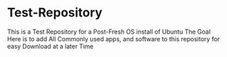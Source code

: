 # Test-Repository
This is a Test Repository for a Post-Fresh OS install of Ubuntu
The Goal Here is to add All Commonly used apps, and software to this repository for easy Download at a later Time
